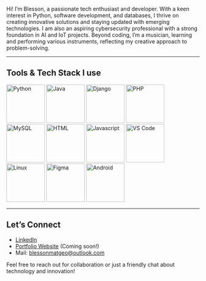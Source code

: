 
Hi! I’m Blesson, a passionate tech enthusiast and developer. With a keen interest in Python, software development, and databases, I thrive on creating innovative solutions and staying updated with emerging technologies. I am also an aspiring cybersecurity professional with a strong foundation in AI and IoT projects. Beyond coding, I’m a musician, learning and performing various instruments, reflecting my creative approach to problem-solving.

---

## Tools & Tech Stack I use

<p>
  <!-- Languages and Technologies -->
  <img src="https://imgs.search.brave.com/6T3D-U0mn4vKQ1nh5aKDG-98TVCJqIJpujz1z8CCG0k/rs:fit:500:0:0:0/g:ce/aHR0cHM6Ly91cGxv/YWQud2lraW1lZGlh/Lm9yZy93aWtpcGVk/aWEvY29tbW9ucy8x/LzFmL1B5dGhvbl9s/b2dvXzAxLnN2Zw" alt="Python" width="100" height="100" />
  <img src="https://imgs.search.brave.com/j6wDiqSrRFDP94uhwRKdlhWIBQIlAFSR2Gs8DgWOs_s/rs:fit:500:0:0:0/g:ce/aHR0cHM6Ly9jZG40/Lmljb25maW5kZXIu/Y29tL2RhdGEvaWNv/bnMvbG9nb3MtYW5k/LWJyYW5kcy81MTIv/MTgxX0phdmFfbG9n/b19sb2dvcy01MTIu/cG5n" alt="Java" width="100" height="100" />
  <img src="https://camo.githubusercontent.com/2ea2f5d54a9fda39c543ef1d1948b6e5b1fba0798b383963b5550de7c4eb16ee/68747470733a2f2f63646e2e6a7364656c6976722e6e65742f67682f64657669636f6e732f64657669636f6e2f69636f6e732f646a616e676f2f646a616e676f2d706c61696e2e737667" alt="Django" width="100" height="100" />
  <img src="https://camo.githubusercontent.com/92a977256f3f2b4ef99e6684c1d88f1ac0394ed909893e5e56cb3539a31f2590/68747470733a2f2f63646e2e6a7364656c6976722e6e65742f67682f64657669636f6e732f64657669636f6e2f69636f6e732f7068702f7068702d6f726967696e616c2e737667" alt="PHP" width="100" height="100" />
  <img src="https://camo.githubusercontent.com/8b690f4dff81513c7425f3b8f6e66b34a1dea43e22562037eeb5449d18571c89/68747470733a2f2f63646e2e6a7364656c6976722e6e65742f67682f64657669636f6e732f64657669636f6e2f69636f6e732f6d7973716c2f6d7973716c2d6f726967696e616c2e737667" alt="MySQL" width="100" height="100" />
  <img src="https://camo.githubusercontent.com/6647554cf19482c32acc6a6a3b8bd68b845fafabd474595e7e92dead3075c3ea/68747470733a2f2f63646e2e6a7364656c6976722e6e65742f67682f64657669636f6e732f64657669636f6e2f69636f6e732f68746d6c352f68746d6c352d6f726967696e616c2e737667" alt="HTML" width="100" height="100" />
  <img src="https://camo.githubusercontent.com/426c1121b29abc64a6b1af1e3aa3091abb38e39c87054720b765af1425c74e7f/68747470733a2f2f63646e2e6a7364656c6976722e6e65742f67682f64657669636f6e732f64657669636f6e2f69636f6e732f6a6176617363726970742f6a6176617363726970742d6f726967696e616c2e737667" alt="Javascript" width="100" height="100" />
  <img src="https://camo.githubusercontent.com/f39f203ca1defeb47e3505ef9044d3303c038c60de7e67f6c229992602e59128/68747470733a2f2f63646e2e6a7364656c6976722e6e65742f67682f64657669636f6e732f64657669636f6e2f69636f6e732f7673636f64652f7673636f64652d6f726967696e616c2e737667" alt="VS Code" width="100" height="100" />
  <img src="https://imgs.search.brave.com/es91XeGf_tHLoaXckCj5manJ5Vfs9CWgRokrZ0_Uqlk/rs:fit:500:0:0:0/g:ce/aHR0cHM6Ly8xMDAw/bG9nb3MubmV0L3dw/LWNvbnRlbnQvdXBs/b2Fkcy8yMDE3LzAz/L0xJTlVYLUxPR08t/NDUzeDUwMC5wbmc" alt="Linux" width="100" height="100" />
  <img src="https://imgs.search.brave.com/YrtTGvokiIpRUIoYmiygPnfrvap7m5vVEGnhsPU_i74/rs:fit:500:0:0:0/g:ce/aHR0cHM6Ly9sb2dv/dHlwLnVzL2ZpbGUv/ZmlnbWEuc3Zn" alt="Figma" width="100" height="100" />
  <img src="https://imgs.search.brave.com/GhZ6K1MeTakUYxgQG_2vMo1eulDDkfFRb_CKNYGlzrg/rs:fit:500:0:0:0/g:ce/aHR0cHM6Ly91cGxv/YWQud2lraW1lZGlh/Lm9yZy93aWtpcGVk/aWEvY29tbW9ucy9j/L2MxL0FuZHJvaWRf/U3R1ZGlvX2ljb25f/KDIwMjMpLnN2Zw" alt="Android" width="100" height="100" />
</p>



---

## Let’s Connect
- [LinkedIn](https://www.linkedin.com/in/blesson-georgye)
- [Portfolio Website](#) (Coming soon!)
- Mail: blessonmatgeo@outlook.com

Feel free to reach out for collaboration or just a friendly chat about technology and innovation!


<!--
**blessonmatgeo/blessonmatgeo** is a ✨ _special_ ✨ repository because its `README.md` (this file) appears on your GitHub profile.

Here are some ideas to get you started:

- 🔭 I’m currently working on ...
- 🌱 I’m currently learning ...
- 👯 I’m looking to collaborate on ...
- 🤔 I’m looking for help with .̨..
- 💬 Ask me about ...
- 📫 How to reach me: ...
- 😄 Pronouns: ...
- ⚡ Fun fact: ...
-->
